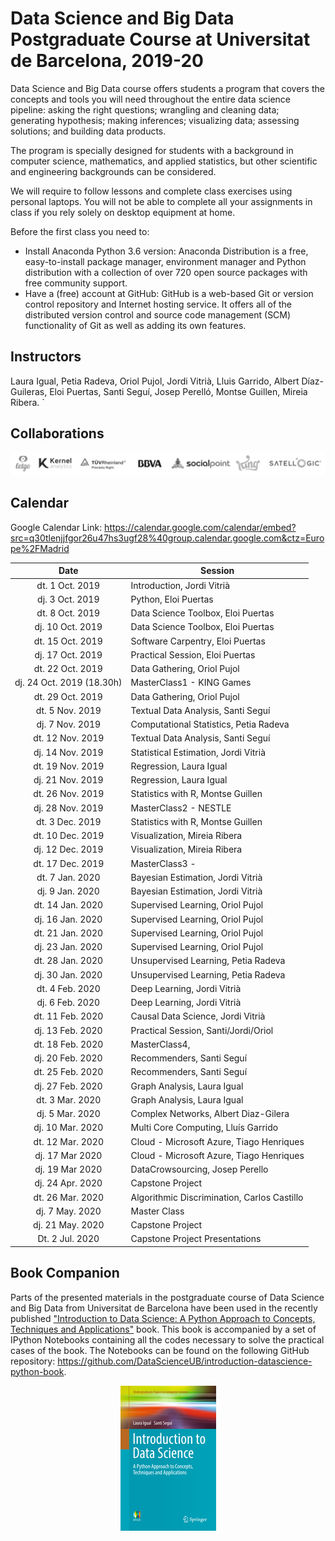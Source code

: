 # Data Science and Big Data Postgraduate Course at Universitat de Barcelona, 2019-20

Data Science and Big Data
course offers students a program that covers the concepts and tools you will need throughout the entire data science pipeline: asking the right questions; wrangling and cleaning data; generating hypothesis; making inferences; visualizing data; assessing solutions; and building data products.

The program is specially designed for students with a background in computer science, mathematics, and applied statistics, but other scientific and engineering backgrounds can be considered.

We will require to follow lessons and complete class exercises using personal laptops. You will not be able to complete all your assignments in class if you rely solely on desktop equipment at home.

Before the first class you need to:

+ Install Anaconda Python 3.6 version: Anaconda Distribution is a free, easy-to-install package manager, environment manager and Python distribution with a collection of over 720 open source packages with free community support.
+ Have a (free) account at GitHub: GitHub is a web-based Git or version control repository and Internet hosting service. It offers all of the distributed version control and source code management (SCM) functionality of Git as well as adding its own features.

## Instructors

Laura Igual, Petia Radeva, Oriol Pujol, Jordi Vitrià, Lluis Garrido, Albert Díaz-Guileras, Eloi Puertas, Santi Seguí, Josep Perelló, Montse Guillen, Mireia Ribera.
`
## Collaborations

<p align="center"> 
<img src="images/collab.png">
</p>

## Calendar
Google Calendar Link:
https://calendar.google.com/calendar/embed?src=q30tlenjjfgor26u47hs3ugf28%40group.calendar.google.com&ctz=Europe%2FMadrid

| Date        | Session           | 
| :-------------: | ------------- | 
| dt. 1 Oct. 2019      | Introduction, Jordi Vitrià |  
| dj. 3 Oct. 2019	| Python, Eloi Puertas | 
| dt. 8 Oct. 2019	| Data Science Toolbox, Eloi Puertas | Data Gathering, Oriol Pujol |
| dj. 10 Oct. 2019	| Data Science Toolbox, Eloi Puertas |
| dt. 15 Oct. 2019	| Software Carpentry, Eloi Puertas | 
| dj. 17 Oct. 2019	| Practical Session, Eloi Puertas |
| dt. 22 Oct. 2019	| Data Gathering, Oriol Pujol |
| dj. 24 Oct. 2019 (18.30h)	| MasterClass1 - KING Games |
| dt. 29 Oct. 2019	| Data Gathering, Oriol Pujol |
| dt. 5 Nov. 2019	| Textual Data Analysis, Santi Seguí |
| dj. 7 Nov. 2019	| Computational Statistics, Petia Radeva |
| dt. 12 Nov. 2019	| Textual Data Analysis, Santi Seguí |
| dj. 14 Nov. 2019	| Statistical Estimation, Jordi Vitrià |
| dt. 19 Nov. 2019	| Regression, Laura Igual | 
| dj. 21 Nov. 2019	| Regression, Laura Igual | 
| dt. 26 Nov. 2019	| Statistics with R, Montse Guillen |
| dj. 28 Nov. 2019	| MasterClass2 - NESTLE | 
| dt.  3 Dec. 2019	| Statistics with R, Montse Guillen |
| dt. 10 Dec. 2019	| Visualization, Mireia Ribera |
| dj. 12 Dec. 2019	| Visualization, Mireia Ribera |
| dt. 17 Dec. 2019	| MasterClass3 -  |
| dt.  7 Jan. 2020	| Bayesian Estimation, Jordi Vitrià |
| dj. 9 Jan. 2020	| Bayesian Estimation, Jordi Vitrià |
| dt. 14 Jan. 2020	| Supervised Learning, Oriol Pujol |
| dj. 16 Jan. 2020	| Supervised Learning, Oriol Pujol |
| dt. 21 Jan. 2020	| Supervised Learning, Oriol Pujol |
| dj. 23 Jan. 2020	| Supervised Learning, Oriol Pujol |
| dt. 28 Jan. 2020	| Unsupervised Learning, Petia Radeva | 
| dj. 30 Jan. 2020	| Unsupervised Learning, Petia Radeva | 
| dt. 4 Feb. 2020	  | Deep Learning, Jordi Vitrià | 
| dj. 6 Feb. 2020	  | Deep Learning, Jordi Vitrià | 
| dt. 11 Feb. 2020	| Causal Data Science, Jordi Vitrià |
| dj. 13 Feb. 2020	| Practical Session, Santi/Jordi/Oriol |
| dt. 18 Feb. 2020	| MasterClass4,  |
| dj. 20 Feb. 2020	| Recommenders, Santi Seguí |
| dt. 25 Feb. 2020	| Recommenders, Santi Seguí |
| dj. 27 Feb. 2020	| Graph Analysis, Laura Igual |
| dt. 3 Mar. 2020	  | Graph Analysis, Laura Igual |
| dj. 5 Mar. 2020	  | Complex Networks, Albert Diaz-Gilera |
| dj. 10 Mar. 2020	| Multi Core Computing, Lluís Garrido|
| dt. 12 Mar. 2020	| Cloud - Microsoft Azure, Tiago Henriques |
| dj. 17 Mar 2020	  | Cloud - Microsoft Azure, Tiago Henriques |
| dj. 19 Mar 2020	  | DataCrowsourcing, Josep Perello |
| dj. 24 Apr. 2020	| Capstone Project |
| dt. 26 Mar. 2020	| Algorithmic Discrimination, Carlos Castillo |
| dj. 7 May. 2020	  | Master Class  |
| dj. 21 May. 2020	| Capstone Project  |
| Dt. 2  Jul. 2020	| Capstone Project Presentations |



## Book Companion

Parts of the presented materials in the postgraduate course of Data Science and Big Data from Universitat de Barcelona have been used in the recently published ["Introduction to Data Science: A Python Approach to Concepts, Techniques and Applications"](http://www.springer.com/gp/book/9783319500164) book. This book is accompanied by a set of IPython Notebooks containing all the codes necessary to solve the practical cases of the book. The Notebooks can be found on the following GitHub repository: https://github.com/DataScienceUB/introduction-datascience-python-book. 

<p align="center"> 
<img src="images/llibre.jpg">
</p>

